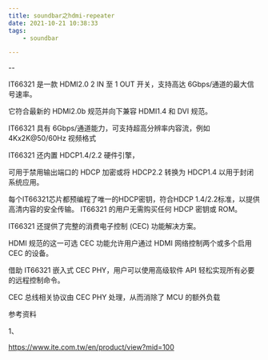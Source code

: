 ```yaml
---
title: soundbar之hdmi-repeater
date: 2021-10-21 10:38:33
tags:
	- soundbar

---
```


--

IT66321 是一款 HDMI2.0 2 IN 至 1 OUT 开关，支持高达 6Gbps/通道的最大信号速率。

它符合最新的 HDMI2.0b 规范并向下兼容 HDMI1.4 和 DVI 规范。 

IT66321 具有 6Gbps/通道能力，可支持超高分辨率内容流，例如4Kx2K@50/60Hz 视频格式



IT66321 还内置 HDCP1.4/2.2 硬件引擎，

可用于禁用输出端口的 HDCP 加密或将 HDCP2.2 转换为 HDCP1.4 以用于封闭系统应用。

每个IT66321芯片都预编程了唯一的HDCP密钥，符合HDCP 1.4/2.2标准，以提供高清内容的安全传输。 IT66321 的用户无需购买任何 HDCP 密钥或 ROM。

IT66321 还提供了完整的消费电子控制 (CEC) 功能解决方案。 

HDMI 规范的这一可选 CEC 功能允许用户通过 HDMI 网络控制两个或多个启用 CEC 的设备。

借助 IT66321 嵌入式 CEC PHY，用户可以使用高级软件 API 轻松实现所有必要的远程控制命令。

CEC 总线相关协议由 CEC PHY 处理，从而消除了 MCU 的额外负载



参考资料

1、

https://www.ite.com.tw/en/product/view?mid=100